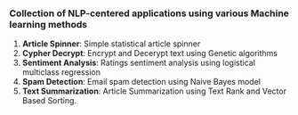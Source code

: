 ### Collection of NLP-centered applications using various Machine learning methods

1.  **Article Spinner**: Simple statistical article spinner
2. **Cypher Decrypt**: Encrypt and Decerypt text using Genetic algorithms
3. **Sentiment Analysis**: Ratings sentiment analysis using logistical multiclass regression
4. **Spam Detection**: Email spam detection using Naive Bayes model
5. **Text Summarization**: Article Summarization using Text Rank and Vector Based Sorting.
